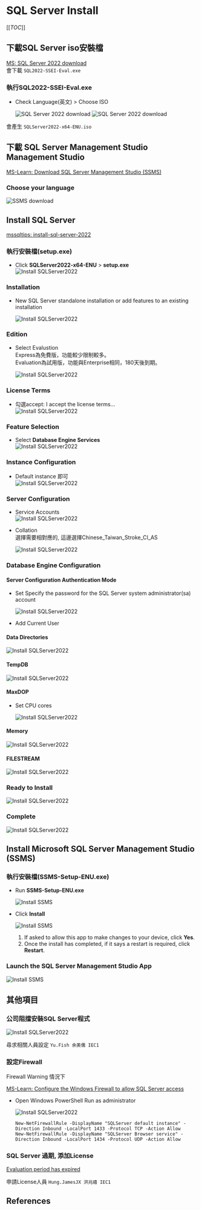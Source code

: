 # SQL Server Install

[[_TOC_]]

## 下載SQL Server iso安裝檔

[MS: SQL Server 2022 download][R001]  
會下載 `SQL2022-SSEI-Eval.exe`

### 執行SQL2022-SSEI-Eval.exe

- Check Language(英文) > Choose ISO

    ![SQL Server 2022 download][001]
    ![SQL Server 2022 download][002]  

會產生 `SQLServer2022-x64-ENU.iso`

## 下載 SQL Server Management Studio Management Studio

[MS-Learn: Download SQL Server Management Studio (SSMS)][R002]

### Choose your language

![SSMS download][003]

## Install SQL Server

[mssqltips: install-sql-server-2022][R005]

### 執行安裝檔(setup.exe)

- Click **SQLServer2022-x64-ENU** > **setup.exe**  
    ![Install SQLServer2022][004]

### Installation

- New SQL Server standalone installation or add features to an existing installation

    ![Install SQLServer2022][005]

### Edition

- Select Evalustion  
    Express為免費版，功能較少限制較多。  
    Evaluation為試用版，功能與Enterprise相同，180天後到期。  

    ![Install SQLServer2022][006]

### License Terms

- 勾選accept: I accept the license terms...  
    ![Install SQLServer2022][007]

### Feature Selection

- Select **Database Engine Services**  
    ![Install SQLServer2022][008]

### Instance Configuration

- Default instance 即可  
    ![Install SQLServer2022][009]

### Server Configuration

- Service Accounts  
    ![Install SQLServer2022][010]

- Collation  
  選擇需要相對應的, 這邊選擇Chinese_Taiwan_Stroke_CI_AS

    ![Install SQLServer2022][011]

### Database Engine Configuration

#### Server Configuration Authentication Mode

- Set Specify the password for the SQL Server system administrator(sa) account

    ![Install SQLServer2022][012]

- Add Current User

#### Data Directories

![Install SQLServer2022][013]

#### TempDB

![Install SQLServer2022][014]

#### MaxDOP

- Set CPU cores

    ![Install SQLServer2022][015]

#### Memory

![Install SQLServer2022][016]

#### FILESTREAM

![Install SQLServer2022][017]

### Ready to Install

![Install SQLServer2022][018]

### Complete

![Install SQLServer2022][019]

## Install Microsoft SQL Server Management Studio (SSMS)

### 執行安裝檔(SSMS-Setup-ENU.exe)

- Run **SSMS-Setup-ENU.exe**

    ![Install SSMS][020]

- Click **Install**

    ![Install SSMS][021]

    1. If asked to allow this app to make changes to your device, click **Yes**.
    2. Once the install has completed, if it says a restart is required, click **Restart**.

### Launch the SQL Server Management Studio App

![Install SSMS][022]

## 其他項目

### 公司阻擋安裝SQL Server程式

![Install SQLServer2022][023]

尋求相關人員設定 `Yu.Fish 余美儒 IEC1`

### 設定Firewall

Firewall Warning 情況下

[MS-Learn: Configure the Windows Firewall to allow SQL Server access][R003]

- Open Windows PowerShell Run as administrator

    ![Install SQLServer2022][024]

    ``` shell
    New-NetFirewallRule -DisplayName "SQLServer default instance" -Direction Inbound -LocalPort 1433 -Protocol TCP -Action Allow  
    New-NetFirewallRule -DisplayName "SQLServer Browser service" -Direction Inbound -LocalPort 1434 -Protocol UDP -Action Allow
    ```

### SQL Server 過期, 添加License

[Evaluation period has expired][R004]

申請License人員 `Hung.JamesJX 洪兆禧 IEC1`

## References

[001]: _assets/download-SQL2022.png
[002]: _assets/download-SQL2022-ISO.png
[003]: _assets/download-SSMS.png
[004]: _assets/Click-SQLServer2022-x64-ENU.png
[005]: _assets/SQLServer-Install-Installation.png
[006]: _assets/SQLServer-Install-Edition.png
[007]: _assets/SQLServer-Install-LicenseTerms.png
[008]: _assets/SQLServer-Install-FeatureSelection.png
[009]: _assets/SQLServer-Install-InstanceConfiguration.png
[010]: _assets/SQLServer-Install-ServerConfiguration.png
[011]: _assets/SQLServer-Install-ServerConfiguration-Collation.png
[012]: _assets/SQLServer-Install-DBEngineConfiguration.png
[013]: _assets/SQLServer-Install-DBEngineConfig-Check01.png
[014]: _assets/SQLServer-Install-DBEngineConfig-Check02.png
[015]: _assets/SQLServer-Install-DBEngineConfig-Check03.png
[016]: _assets/SQLServer-Install-DBEngineConfig-Check04.png
[017]: _assets/SQLServer-Install-DBEngineConfig-Check05.png
[018]: _assets/SQLServer-Install-ReadyToInstall.png
[019]: _assets/SQLServer-Install-Complete.png
[020]: _assets/SSMS-Install.png
[021]: _assets/SSMS-Install-Click.png
[022]: _assets/SSMS-Launch.png
[023]: _assets/SQLServer-Install-Fail-RuleCheckResult.png
[024]: _assets/SQLServer-Install-Firewall.png

[R003]: https://learn.microsoft.com/zh-tw/sql/sql-server/install/configure-the-windows-firewall-to-allow-sql-server-access?view=sql-server-ver16
[R004]: https://wiki.sqlfans.cn/mssql/mssql-case-evaluation-period.html
[R005]: https://www.mssqltips.com/sqlservertip/7313/install-sql-server-2022/

<!-- url references -->
[R001]: https://www.microsoft.com/zh-tw/evalcenter/download-sql-server-2022
[R002]: https://learn.microsoft.com/en-us/sql/ssms/download-sql-server-management-studio-ssms?view=sql-server-ver16
